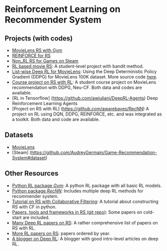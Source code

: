 # Reinforcement Learning on Recommender System
## Projects (with codes)
- [MovieLens RS with Gym](https://github.com/sadighian/recommendation-gym)
- [REINFORCE for RS](https://towardsdatascience.com/top-k-off-policy-correction-for-a-reinforce-recommender-system-e34381dceef8)
- [Non_RL RS for Games on Steam](https://github.com/AudreyGermain/Game-Recommendation-System#methodology)
- [RL based movie RS](https://github.com/PierreGe/RL-movie-recommender): A student-level project with bandit method.
- [List-wise Deep RL for MovieLens](https://github.com/egipcy/LIRD): Using the Deep Deterministic Policy Gradient (DDPG) for MovieLens 100K dataset. More source code [here](https://github.com/luozachary/drl-rec).
- [Course project on RS with RL](https://github.com/shashist/recsys-rl): A student course project on MovieLens recommendation with DDPG, Neu-CF. Both data and codes are available.
- [RL in Tensorflow] (https://github.com/awjuliani/DeepRL-Agents) Deep Reinforcement Learning Agents
- [Project on RS with RL] (https://github.com/awarebayes/RecNN) A project on RL using DQN, DDPG, REINFORCE, etc. and was integrated as a toolkit. Both data and code are available.
## Datasets
- [MovieLens](http://files.grouplens.org/datasets/movielens/)
- [Steam] (https://github.com/AudreyGermain/Game-Recommendation-System#dataset)

## Other Resources
- [Python RL package *Gym*](https://gym.openai.com/docs/): A python RL package with all basic RL models.
- [Python package *RecNN*](https://github.com/awarebayes/RecNN): Includes multiple deep RL methods for recommender system.
- [Tutorial on RS with Collaborative Filtering](https://pub.towardsai.net/recommendation-system-in-depth-tutorial-with-python-for-netflix-using-collaborative-filtering-533ff8a0e444): A tutorial about constructing RS with CF in python.
- [Papers, tools and frameworks in RS (git repo)](https://github.com/daicoolb/RecommenderSystem-Paper/blob/master/README.md): Some papers on cold-start are included.
- [Many Deep RL papers on RS](https://github.com/guyulongcs/Awesome-Deep-Reinforcement-Learning-Papers-for-Search-Recommendation-Advertising): A rather comprehensive list of papers on RS with RL.
- [More RL papers on RS](https://github.com/henryslzhao/RL4Recsys): papers ordered by year.
- [A blogger on Deep RL](https://medium.com/@thechrisyoon): A blogger with good intro-level articles on deep RL.


